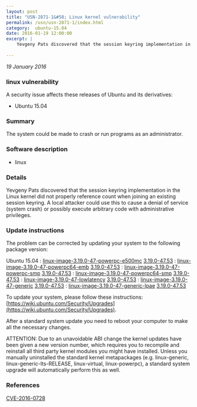```yaml
---
layout: post
title: "USN-2871-1&#58; Linux kernel vulnerability"
permalink: /usn/usn-2871-1/index.html
category:  ubuntu-15.04
date: 2016-01-19 12:00:00
excerpt: |
    Yevgeny Pats discovered that the session keyring implementation in the Linux kernel did not properly reference count when joining an existing session keyring. A local attacker could use this to cause a denial of service (system crash) or possibly execute arbitrary code with administrative privileges. 
    
--- 
```

 
 

*19 January 2016*

### linux vulnerability

A security issue affects these releases of Ubuntu and its derivatives:

* Ubuntu 15.04

### Summary

The system could be made to crash or run programs as an administrator. 

### Software description

* linux 

### Details

Yevgeny Pats discovered that the session keyring implementation in the Linux kernel did not properly reference count when joining an existing session keyring. A local attacker could use this to cause a denial of service (system crash) or possibly execute arbitrary code with administrative privileges. 

### Update instructions

The problem can be corrected by updating your system to the following package version:

Ubuntu 15.04
 : [linux-image-3.19.0-47-powerpc-e500mc](https://launchpad.net/ubuntu/+source/linux) <span> [3.19.0-47.53](https://launchpad.net/ubuntu/+source/linux/3.19.0-47.53) </span> 
 : [linux-image-3.19.0-47-powerpc64-emb](https://launchpad.net/ubuntu/+source/linux) <span> [3.19.0-47.53](https://launchpad.net/ubuntu/+source/linux/3.19.0-47.53) </span> 
 : [linux-image-3.19.0-47-powerpc-smp](https://launchpad.net/ubuntu/+source/linux) <span> [3.19.0-47.53](https://launchpad.net/ubuntu/+source/linux/3.19.0-47.53) </span> 
 : [linux-image-3.19.0-47-powerpc64-smp](https://launchpad.net/ubuntu/+source/linux) <span> [3.19.0-47.53](https://launchpad.net/ubuntu/+source/linux/3.19.0-47.53) </span> 
 : [linux-image-3.19.0-47-lowlatency](https://launchpad.net/ubuntu/+source/linux) <span> [3.19.0-47.53](https://launchpad.net/ubuntu/+source/linux/3.19.0-47.53) </span> 
 : [linux-image-3.19.0-47-generic](https://launchpad.net/ubuntu/+source/linux) <span> [3.19.0-47.53](https://launchpad.net/ubuntu/+source/linux/3.19.0-47.53) </span> 
 : [linux-image-3.19.0-47-generic-lpae](https://launchpad.net/ubuntu/+source/linux) <span> [3.19.0-47.53](https://launchpad.net/ubuntu/+source/linux/3.19.0-47.53) </span> 

To update your system, please follow these instructions: [https://wiki.ubuntu.com/Security/Upgrades](https://wiki.ubuntu.com/Security/Upgrades).

After a standard system update you need to reboot your computer to make all the necessary changes.

ATTENTION: Due to an unavoidable ABI change the kernel updates have been given a new version number, which requires you to recompile and reinstall all third party kernel modules you might have installed. Unless you manually uninstalled the standard kernel metapackages (e.g. linux-generic, linux-generic-lts-RELEASE, linux-virtual, linux-powerpc), a standard system upgrade will automatically perform this as well. 

### References

 
 [CVE-2016-0728](http://people.ubuntu.com/~ubuntu-security/cve/CVE-2016-0728)
 

